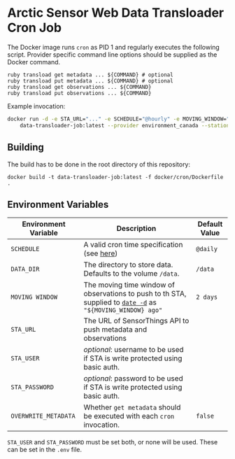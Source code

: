 # Arctic Sensor Web Data Transloader Cron Job

The Docker image runs `cron` as PID 1 and regularly executes the following script. Provider specific command line options should be supplied as the Docker command.

```shell
ruby transload get metadata ... ${COMMAND} # optional
ruby transload put metadata ... ${COMMAND} # optional
ruby transload get observations ... ${COMMAND}
ruby transload put observations ... ${COMMAND}
```

Example invocation:

```sh
docker run -d -e STA_URL="..." -e SCHEDULE="@hourly" -e MOVING_WINDOW="1 day" \
    data-transloader-job:latest --provider environment_canada --station_id CWCF
```

## Building

The build has to be done in the root directory of this repository:

```
docker build -t data-transloader-job:latest -f docker/cron/Dockerfile .
```

## Environment Variables

| Environment Variable | Description                                                                                                             | Default Value |
| -------------------- | ----------------------------------------------------------------------------------------------------------------------- | ------------- |
| `SCHEDULE`           | A valid cron time specification (see [here][man5crontab])                                                               | `@daily`      |
| `DATA_DIR`           | The directory to store data. Defaults to the volume `/data`.                                                            | `/data`       |
| `MOVING WINDOW`      | The moving time window of observations to push to th STA, supplied to [`date -d`][man1date] as `"${MOVING_WINDOW} ago"` | `2 days`      |
| `STA_URL`            | The URL of SensorThings API to push metadata and observations                                                           |               |
| `STA_USER`           | *optional*: username to be used if STA is write protected using basic auth.                                             |               |
| `STA_PASSWORD`       | *optional*: password to be used if STA is write protected using basic auth.                                             |               |
| `OVERWRITE_METADATA` | Whether `get metadata` should be executed with each `cron` invocation.                                                  | `false`       |

`STA_USER` and `STA_PASSWORD` must be set both, or none will be used.
These can be set in the `.env` file.

[man1date]: https://man7.org/linux/man-pages/man1/date.1.html
[man5crontab]: https://man7.org/linux/man-pages/man5/crontab.5.html
